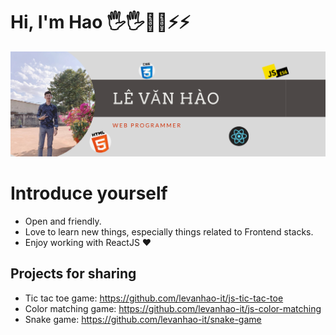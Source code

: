 # Hi, I'm Hao 🖐🖐👨‍💻⚡⚡

<img src="https://github.com/levanhao-it/levanhao-it/blob/main/L%C3%AA%20V%C4%83n%20h%C3%A0o.png" alt="banner ">

# Introduce yourself

- Open and friendly.
- Love to learn new things, especially things related to Frontend stacks.
- Enjoy working with ReactJS ❤

## Projects for sharing

- Tic tac toe game: https://github.com/levanhao-it/js-tic-tac-toe
- Color matching game: https://github.com/levanhao-it/js-color-matching
- Snake game: https://github.com/levanhao-it/snake-game

